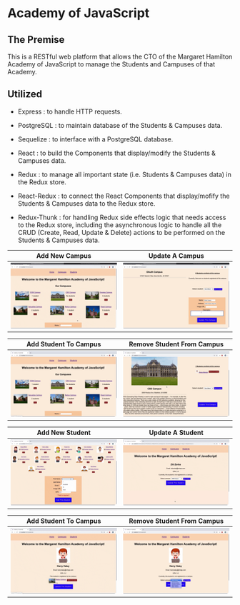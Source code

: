 # Academy of JavaScript

## The Premise

This is a RESTful web platform that allows the CTO of the Margaret Hamilton Academy of JavaScript to manage the Students and Campuses of that Academy.

## Utilized

- Express : to handle HTTP requests.

- PostgreSQL : to maintain database of the Students & Campuses data.

- Sequelize : to interface with a PostgreSQL database.

- React : to build the Components that display/modify the Students & Campuses data.

- Redux : to manage all important state (i.e. Students & Campuses data) in the Redux store.

- React-Redux : to connect the React Components that display/mofify the Students & Campuses data to the Redux store.

- Redux-Thunk : for handling Redux side effects logic that needs access to the Redux store, including the asynchronous logic to handle all the CRUD (Create, Read, Update & Delete) actions to be performed on the Students & Campuses data.

Add New Campus          |    Update A Campus
:-------------------------:|:-------------------------:
<img src="media/CampusAddNewAndUpdate_Part1.gif"> | <img src="media/CampusAddNewAndUpdate_Part2.gif">

Add Student To Campus          |    Remove Student From Campus
:-------------------------:|:-------------------------:
<img src="media/CampusAddRemoveStudents_Part1.gif"> | <img src="media/CampusAddRemoveStudents_Part2.gif">

Add New Student          |    Update A Student
:-------------------------:|:-------------------------:
<img src="media/StudentAddNewAndUpdate_Part1.gif"> | <img src="media/StudentAddNewAndUpdate_Part2.gif">

Add Student To Campus          |    Remove Student From Campus
:-------------------------:|:-------------------------:
<img src="media/StudentAddRemoveFromCampus_Part1.gif"> | <img src="media/StudentAddRemoveFromCampus_Part2.gif">
